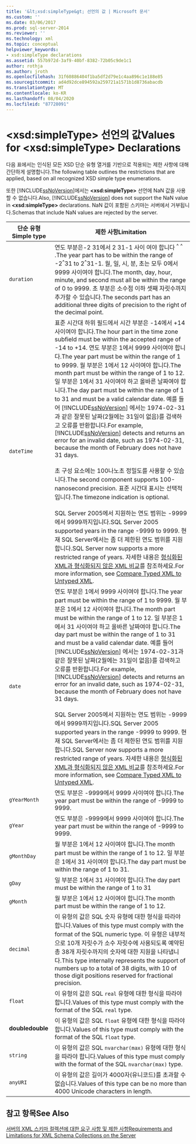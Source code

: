 ```yaml
---
title: '&lt;xsd:simpleType&gt; 선언의 값 | Microsoft 문서'
ms.custom: ''
ms.date: 03/06/2017
ms.prod: sql-server-2014
ms.reviewer: ''
ms.technology: xml
ms.topic: conceptual
helpviewer_keywords:
- xsd:simpleType declarations
ms.assetid: 557b972d-3af9-40bf-8382-72b05c9de1c1
author: rothja
ms.author: jroth
ms.openlocfilehash: 31f60886404f1ba5df2d79e1c4aa896c1e188e85
ms.sourcegitcommit: ad4d92dce894592a259721a1571b1d8736abacdb
ms.translationtype: MT
ms.contentlocale: ko-KR
ms.lasthandoff: 08/04/2020
ms.locfileid: "87728091"
---
```

# <a name="values-for-ltxsdsimpletypegt-declarations"></a><span data-ttu-id="0a75d-102">&lt;xsd:simpleType&gt; 선언의 값</span><span class="sxs-lookup"><span data-stu-id="0a75d-102">Values for &lt;xsd:simpleType&gt; Declarations</span></span>
  <span data-ttu-id="0a75d-103">다음 표에서는 인식된 모든 XSD 단순 유형 열거를 기반으로 적용되는 제한 사항에 대해 간단하게 설명합니다.</span><span class="sxs-lookup"><span data-stu-id="0a75d-103">The following table outlines the restrictions that are applied, based on all recognized XSD simple type enumerations.</span></span>  
  
 <span data-ttu-id="0a75d-104">또한 [!INCLUDE[ssNoVersion](../../includes/ssnoversion-md.md)]에서는 **\<xsd:simpleType>** 선언에 NaN 값을 사용할 수 없습니다.</span><span class="sxs-lookup"><span data-stu-id="0a75d-104">Also, [!INCLUDE[ssNoVersion](../../includes/ssnoversion-md.md)] does not support the NaN value in **\<xsd:simpleType>** declarations.</span></span> <span data-ttu-id="0a75d-105">NaN 값이 포함된 스키마는 서버에서 거부됩니다.</span><span class="sxs-lookup"><span data-stu-id="0a75d-105">Schemas that include NaN values are rejected by the server.</span></span>  
  
|<span data-ttu-id="0a75d-106">단순 유형</span><span class="sxs-lookup"><span data-stu-id="0a75d-106">Simple type</span></span>|<span data-ttu-id="0a75d-107">제한 사항</span><span class="sxs-lookup"><span data-stu-id="0a75d-107">Limitation</span></span>|  
|-----------------|----------------|  
|`duration`|<span data-ttu-id="0a75d-108">연도 부분은-2 31에서 2 31-1 사이 여야 합니다 <sup>^</sup> <sup>^</sup> .</span><span class="sxs-lookup"><span data-stu-id="0a75d-108">The year part has to be within the range of -2<sup>^</sup>31 to 2<sup>^</sup>31-1.</span></span> <span data-ttu-id="0a75d-109">월, 일, 시, 분, 초는 모두 0에서 9999 사이여야 합니다.</span><span class="sxs-lookup"><span data-stu-id="0a75d-109">The month, day, hour, minute, and second must all be within the range of 0 to 9999.</span></span> <span data-ttu-id="0a75d-110">초 부분은 소수점 이하 셋째 자릿수까지 추가할 수 있습니다.</span><span class="sxs-lookup"><span data-stu-id="0a75d-110">The seconds part has an additional three digits of precision to the right of the decimal point.</span></span>|  
|`dateTime`|<span data-ttu-id="0a75d-111">표준 시간대 하위 필드에서 시간 부분은 -14에서 +14 사이여야 합니다.</span><span class="sxs-lookup"><span data-stu-id="0a75d-111">The hour part in the time zone subfield must be within the accepted range of -14 to +14.</span></span> <span data-ttu-id="0a75d-112">연도 부분은 1에서 9999 사이여야 합니다.</span><span class="sxs-lookup"><span data-stu-id="0a75d-112">The year part must be within the range of 1 to 9999.</span></span> <span data-ttu-id="0a75d-113">월 부분은 1에서 12 사이여야 합니다.</span><span class="sxs-lookup"><span data-stu-id="0a75d-113">The month part must be within the range of 1 to 12.</span></span> <span data-ttu-id="0a75d-114">일 부분은 1에서 31 사이여야 하고 올바른 날짜여야 합니다.</span><span class="sxs-lookup"><span data-stu-id="0a75d-114">The day part must be within the range of 1 to 31 and must be a valid calendar date.</span></span> <span data-ttu-id="0a75d-115">예를 들어 [!INCLUDE[ssNoVersion](../../includes/ssnoversion-md.md)] 에서는 1974-02-31과 같은 잘못된 날짜(2월에는 31일이 없음)를 검색하고 오류를 반환합니다.</span><span class="sxs-lookup"><span data-stu-id="0a75d-115">For example, [!INCLUDE[ssNoVersion](../../includes/ssnoversion-md.md)] detects and returns an error for an invalid date, such as 1974-02-31, because the month of February does not have 31 days.</span></span><br /><br /> <span data-ttu-id="0a75d-116">초 구성 요소에는 100나노초 정밀도를 사용할 수 있습니다.</span><span class="sxs-lookup"><span data-stu-id="0a75d-116">The second component supports 100-nanosecond precision.</span></span> <span data-ttu-id="0a75d-117">표준 시간대 표시는 선택적입니다.</span><span class="sxs-lookup"><span data-stu-id="0a75d-117">The timezone indication is optional.</span></span><br /><br /> <span data-ttu-id="0a75d-118">SQL Server 2005에서 지원하는 연도 범위는 -9999에서 9999까지입니다.</span><span class="sxs-lookup"><span data-stu-id="0a75d-118">SQL Server 2005 supported years in the range -9999 to 9999.</span></span> <span data-ttu-id="0a75d-119">현재 SQL Server에서는 좀 더 제한된 연도 범위를 지원합니다.</span><span class="sxs-lookup"><span data-stu-id="0a75d-119">SQL Server now supports a more restricted range of years.</span></span> <span data-ttu-id="0a75d-120">자세한 내용은 [형식화된 XML과 형식화되지 않은 XML 비교](compare-typed-xml-to-untyped-xml.md)를 참조하세요.</span><span class="sxs-lookup"><span data-stu-id="0a75d-120">For more information, see [Compare Typed XML to Untyped XML](compare-typed-xml-to-untyped-xml.md).</span></span>|  
|`date`|<span data-ttu-id="0a75d-121">연도 부분은 1에서 9999 사이여야 합니다.</span><span class="sxs-lookup"><span data-stu-id="0a75d-121">The year part must be within the range of 1 to 9999.</span></span> <span data-ttu-id="0a75d-122">월 부분은 1에서 12 사이여야 합니다.</span><span class="sxs-lookup"><span data-stu-id="0a75d-122">The month part must be within the range of 1 to 12.</span></span> <span data-ttu-id="0a75d-123">일 부분은 1에서 31 사이여야 하고 올바른 날짜여야 합니다.</span><span class="sxs-lookup"><span data-stu-id="0a75d-123">The day part must be within the range of 1 to 31 and must be a valid calendar date.</span></span> <span data-ttu-id="0a75d-124">예를 들어 [!INCLUDE[ssNoVersion](../../includes/ssnoversion-md.md)] 에서는 1974-02-31과 같은 잘못된 날짜(2월에는 31일이 없음)를 검색하고 오류를 반환합니다.</span><span class="sxs-lookup"><span data-stu-id="0a75d-124">For example, [!INCLUDE[ssNoVersion](../../includes/ssnoversion-md.md)] detects and returns an error for an invalid date, such as 1974-02-31, because the month of February does not have 31 days.</span></span><br /><br /> <span data-ttu-id="0a75d-125">SQL Server 2005에서 지원하는 연도 범위는 -9999에서 9999까지입니다.</span><span class="sxs-lookup"><span data-stu-id="0a75d-125">SQL Server 2005 supported years in the range -9999 to 9999.</span></span> <span data-ttu-id="0a75d-126">현재 SQL Server에서는 좀 더 제한된 연도 범위를 지원합니다.</span><span class="sxs-lookup"><span data-stu-id="0a75d-126">SQL Server now supports a more restricted range of years.</span></span> <span data-ttu-id="0a75d-127">자세한 내용은 [형식화된 XML과 형식화되지 않은 XML 비교](compare-typed-xml-to-untyped-xml.md)를 참조하세요.</span><span class="sxs-lookup"><span data-stu-id="0a75d-127">For more information, see [Compare Typed XML to Untyped XML](compare-typed-xml-to-untyped-xml.md).</span></span>|  
|`gYearMonth`|<span data-ttu-id="0a75d-128">연도 부분은 -9999에서 9999 사이여야 합니다.</span><span class="sxs-lookup"><span data-stu-id="0a75d-128">The year part must be within the range of -9999 to 9999.</span></span>|  
|`gYear`|<span data-ttu-id="0a75d-129">연도 부분은 -9999에서 9999 사이여야 합니다.</span><span class="sxs-lookup"><span data-stu-id="0a75d-129">The year part must be within the range of -9999 to 9999.</span></span>|  
|`gMonthDay`|<span data-ttu-id="0a75d-130">월 부분은 1에서 12 사이여야 합니다.</span><span class="sxs-lookup"><span data-stu-id="0a75d-130">The month part must be within the range of 1 to 12.</span></span> <span data-ttu-id="0a75d-131">일 부분은 1에서 31 사이여야 합니다.</span><span class="sxs-lookup"><span data-stu-id="0a75d-131">The day part must be within the range of 1 to 31.</span></span>|  
|`gDay`|<span data-ttu-id="0a75d-132">일 부분은 1에서 31 사이여야 합니다.</span><span class="sxs-lookup"><span data-stu-id="0a75d-132">The day part must be within the range of 1 to 31</span></span>|  
|`gMonth`|<span data-ttu-id="0a75d-133">월 부분은 1에서 12 사이여야 합니다.</span><span class="sxs-lookup"><span data-stu-id="0a75d-133">The month part must be within the range of 1 to 12.</span></span>|  
|`decimal`|<span data-ttu-id="0a75d-134">이 유형의 값은 SQL 숫자 유형에 대한 형식을 따라야 합니다.</span><span class="sxs-lookup"><span data-stu-id="0a75d-134">Values of this type must comply with the format of the SQL numeric type.</span></span> <span data-ttu-id="0a75d-135">이 유형은 내부적으로 10개 자릿수가 소수 자릿수에 사용되도록 예약된 총 38개 자릿수까지의 숫자에 대한 지원을 나타냅니다.</span><span class="sxs-lookup"><span data-stu-id="0a75d-135">This type internally represents the support of numbers up to a total of 38 digits, with 10 of those digit positions reserved for fractional precision.</span></span>|  
|`float`|<span data-ttu-id="0a75d-136">이 유형의 값은 SQL `real` 유형에 대한 형식을 따라야 합니다.</span><span class="sxs-lookup"><span data-stu-id="0a75d-136">Values of this type must comply with the format of the SQL `real` type.</span></span>|  
|<span data-ttu-id="0a75d-137">**double**</span><span class="sxs-lookup"><span data-stu-id="0a75d-137">**double**</span></span>|<span data-ttu-id="0a75d-138">이 유형의 값은 SQL `float` 유형에 대한 형식을 따라야 합니다.</span><span class="sxs-lookup"><span data-stu-id="0a75d-138">Values of this type must comply with the format of the SQL `float` type.</span></span>|  
|`string`|<span data-ttu-id="0a75d-139">이 유형의 값은 SQL `nvarchar(max)` 유형에 대한 형식을 따라야 합니다.</span><span class="sxs-lookup"><span data-stu-id="0a75d-139">Values of this type must comply with the format of the SQL `nvarchar(max)` type.</span></span>|  
|`anyURI`|<span data-ttu-id="0a75d-140">이 유형의 값은 길이가 4000자(유니코드)를 초과할 수 없습니다.</span><span class="sxs-lookup"><span data-stu-id="0a75d-140">Values of this type can be no more than 4000 Unicode characters in length.</span></span>|  
  
## <a name="see-also"></a><span data-ttu-id="0a75d-141">참고 항목</span><span class="sxs-lookup"><span data-stu-id="0a75d-141">See Also</span></span>  
 [<span data-ttu-id="0a75d-142">서버의 XML 스키마 컬렉션에 대한 요구 사항 및 제한 사항</span><span class="sxs-lookup"><span data-stu-id="0a75d-142">Requirements and Limitations for XML Schema Collections on the Server</span></span>](requirements-and-limitations-for-xml-schema-collections-on-the-server.md)  
  
  

